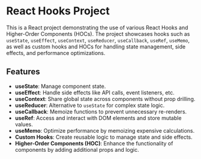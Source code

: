 # React Hooks Project

This is a React project demonstrating the use of various React Hooks and Higher-Order Components (HOCs). The project showcases hooks such as `useState`, `useEffect`, `useContext`, `useReducer`, `useCallback`, `useRef`, `useMemo`, as well as custom hooks and HOCs for handling state management, side effects, and performance optimizations.

## Features

- **useState**: Manage component state.
- **useEffect**: Handle side effects like API calls, event listeners, etc.
- **useContext**: Share global state across components without prop drilling.
- **useReducer**: Alternative to `useState` for complex state logic.
- **useCallback**: Memoize functions to prevent unnecessary re-renders.
- **useRef**: Access and interact with DOM elements and store mutable values.
- **useMemo**: Optimize performance by memoizing expensive calculations.
- **Custom Hooks**: Create reusable logic to manage state and side effects.
- **Higher-Order Components (HOC)**: Enhance the functionality of components by adding additional props and logic.

